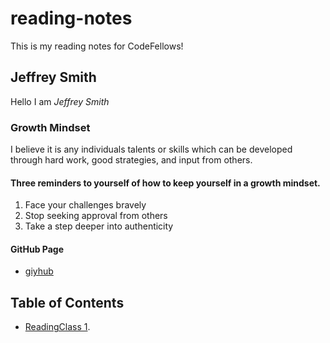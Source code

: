 # reading-notes
This is my reading notes for CodeFellows!
## Jeffrey Smith
Hello I am *Jeffrey Smith*

### Growth Mindset
I believe it is any individuals talents or skills which can be developed through hard work, good strategies, and input from others.

#### Three reminders to yourself of how to keep yourself in a growth mindset.
1. Face your challenges bravely
2. Stop seeking approval from others
3. Take a step deeper into authenticity

#### GitHub Page
- [giyhub](https://github.com/Jeffrey-S-Smith)
## Table of Contents
- [ReadingClass 1](markdown.md).
